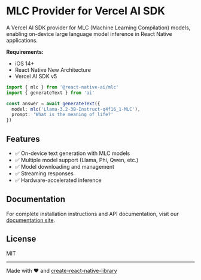 # MLC Provider for Vercel AI SDK

A Vercel AI SDK provider for MLC (Machine Learning Compilation) models, enabling on-device large language model inference in React Native applications.

**Requirements:**

- iOS 14+
- React Native New Architecture
- Vercel AI SDK v5

```ts
import { mlc } from '@react-native-ai/mlc'
import { generateText } from 'ai'

const answer = await generateText({
  model: mlc('Llama-3.2-3B-Instruct-q4f16_1-MLC'),
  prompt: 'What is the meaning of life?'
})
```

## Features

- ✅ On-device text generation with MLC models
- ✅ Multiple model support (Llama, Phi, Qwen, etc.)
- ✅ Model downloading and management
- ✅ Streaming responses
- ✅ Hardware-accelerated inference

## Documentation

For complete installation instructions and API documentation, visit our [documentation site](https://react-native-ai.com/docs/mlc).

## License

MIT

---

Made with ❤️ and [create-react-native-library](https://github.com/callstack/react-native-builder-bob)
